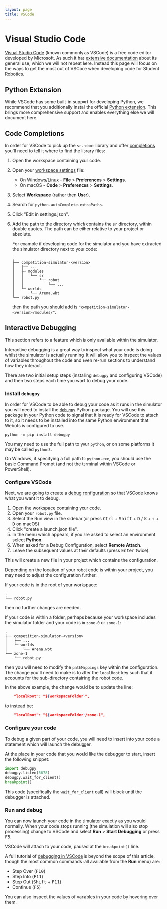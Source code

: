 ```yaml
---
layout: page
title: VSCode
---
```


# Visual Studio Code

[Visual Studio Code][vscode] (known commonly as VSCode) is a free code editor
developed by Microsoft. As such it has [extensive documentation][vscode-docs]
about its general use, which we will not repeat here. Instead this page will
focus on the ways to get the most out of VSCode when developing code for Student
Robotics.

<!-- We link to the homepage as that has a big install button --->
[vscode]: https://code.visualstudio.com
<!-- but we also want to link directly to their docs so people have a starting point --->
[vscode-docs]: https://code.visualstudio.com/docs

## Python Extension

While VSCode has some built-in support for developing Python, we recommend that
you additionally install the official [Python extension][ms-python.python]. This
brings more comprehensive support and enables everything else we will document
here.

[ms-python.python]: https://marketplace.visualstudio.com/items?itemName=ms-python.python

## Code Completions

In order for VSCode to pick up the `sr.robot` library and offer [completions][code-completion]
you'll need to tell it where to find the library files:

1. Open the workspace containing your code.
2. Open your [workspace settings][workspace-settings] file:
    * On Windows/Linux - **File** > **Preferences** > **Settings**.
    * On macOS - **Code** > **Preferences** > **Settings**.

3. Select **Workspace** (rather then **User**).
4. Search for `python.autoComplete.extraPaths`.
5. Click "Edit in settings.json".
6. Add the path to the directory which contains the `sr` directory, within
   double quotes. The path can be either relative to your project or absolute.

   For example if developing code for the simulator and you have extracted the
   simulator directory next to your code:

   ```
   .
   ├── competition-simulator-<version>
   │   ├── ...
   │   ├─ modules
   │   │   └── sr
   │   │       └── robot
   │   │           └── ...
   │   └─ worlds
   │       └── Arena.wbt
   └── robot.py
   ```

   then the path you should add is `"competition-simulator-<version>/modules/"`.

[code-completion]: https://en.wikipedia.org/wiki/Autocomplete#In_source_code_editors
[workspace-settings]: https://code.visualstudio.com/docs/getstarted/settings#_creating-user-and-workspace-settings

## Interactive Debugging

<div class="info">
This section refers to a feature which is only available within the simulator.
<!--
Pedantic note: yes, you can actually make this work on the kits too (very easily
it turns out), however the steps to set this up on the kits are a bit different
so for now we just document the simulator version.
-->
</div>

Interactive debugging is a great way to inspect what your code is doing whilst
the simulator is actually running. It will allow you to inspect the values of
variables throughout the code and even re-run sections to understand how they
interact.

There are two initial setup steps (installing `debugpy` and configuring VSCode)
and then two steps each time you want to debug your code.

### Install `debugpy`

In order for VSCode to be able to debug your code as it runs in the simulator
you will need to install the [`debugpy`][debugpy] Python package. You will use
this package in your Python code to signal that it is ready for VSCode to attach
to it, so it needs to be installed into the same Python environment that Webots
is configured to use.

``` shell
python -m pip install debugpy
```

You may need to use the full path to your `python`, or on some platforms it may
be called `python3`.

On Windows, if specifying a full path to `python.exe`, you should use the basic
Command Prompt (and not the terminal within VSCode or PowerShell).

### Configure VSCode

Next, we are going to create a [debug configuration][debug-config] so that
VSCode knows what you want it to debug.

<!--
If the user hasn't activated their Python extension in the current editor
session then it won't yet have registered itself. Additionally if the currently
focused file is not a Python file then they will be asked for the environment
they want to debug. Avoid both of these by instructing the user to open their
`robot.py` before attempting to configure debugging.
-->

1. Open the workspace containing your code.
2. Open your `robot.py` file.
3. Select the Run view in the sidebar (or press
   <kbd>Ctrl</kbd> + <kbd>Shift</kbd> + <kbd>D</kbd> /
   <kbd>⌘</kbd> + <kbd>⇧</kbd> + <kbd>D</kbd> on macOS)
4. Click "create a launch.json file".
5. In the menu which appears, if you are asked to select an environment select **Python**.
6. When asked for a Debug Configuration, select **Remote Attach**.
7. Leave the subsequent values at their defaults (press <kbd>Enter</kbd> twice).

This will create a new file in your project which contains the configuration.

Depending on the location of your robot code is within your project, you may
need to adjust the configuration further.

If your code is in the root of your workspace:

```
.
└── robot.py
```

then no further changes are needed.

If your code is within a folder, perhaps because your workspace includes the
simulator folder and your code is in `zone-0` or `zone-1`:

```
.
├── competition-simulator-<version>
│   ├── ...
│   └─ worlds
│       └── Arena.wbt
└── zone-1
    └── robot.py
```

then you will need to modify the `pathMappings` key within the configuration.
The change you'll need to make is to alter the `localRoot` key such that it
accounts for the sub-directory containing the robot code.

In the above example, the change would be to update the line:

``` json
    "localRoot": "${workspaceFolder}",
```

to instead be:

``` json
    "localRoot": "${workspaceFolder}/zone-1",
```

[debugpy]: https://pypi.org/project/debugpy/
[debug-config]: https://code.visualstudio.com/docs/python/debugging

### Configure your code

To debug a given part of your code, you will need to insert into your code a
statement which will launch the debugger.

At the place in your code that you would like the debugger to start, insert the
following snippet:

``` python
import debugpy
debugpy.listen(5678)
debugpy.wait_for_client()
breakpoint()
```

This code (specifically the `wait_for_client` call) will block until the
debugger is attached.

### Run and debug

You can now launch your code in the simulator exactly as you would normally.
When your code stops running (the simulation will also stop processing) change
to VSCode and select **Run** > **Start Debugging** or press <kbd>F5</kbd>.

VSCode will attach to your code, paused at the `breakpoint()`  line.

A full tutorial of [debugging in VSCode][vscode-debugging] is beyond the scope
of this article, though the most common commands (all available from the **Run**
menu) are:

* Step Over (<kbd>F10</kbd>)
* Step Into (<kbd>F11</kbd>)
* Step Out (<kbd>Shift</kbd> + <kbd>F11</kbd>)
* Continue (<kbd>F5</kbd>)

You can also inspect the values of variables in your code by hovering over them.

[vscode-debugging]: https://code.visualstudio.com/docs/editor/debugging
